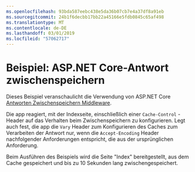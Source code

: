 ```yaml
---
ms.openlocfilehash: 93bda587eebc438e5da36b07cb7e4a37df8a91eb
ms.sourcegitcommit: 24b1f6decbb17bb22a45166e5fdb0845c65af498
ms.translationtype: MT
ms.contentlocale: de-DE
ms.lasthandoff: 03/01/2019
ms.locfileid: "57062717"
---
```

# <a name="aspnet-core-response-caching-sample"></a>Beispiel: ASP.NET Core-Antwort zwischenspeichern

Dieses Beispiel veranschaulicht die Verwendung von ASP.NET Core [Antworten Zwischenspeichern Middleware](https://docs.microsoft.com/aspnet/core/performance/caching/middleware).

Die app reagiert, mit der Indexseite, einschließlich einer `Cache-Control` -Header auf das Verhalten beim Zwischenspeichern zu konfigurieren. Legt auch fest, die app die `Vary` Header zum Konfigurieren des Caches zum Verarbeiten der Antwort nur, wenn die `Accept-Encoding` Header nachfolgender Anforderungen entspricht, die aus der ursprünglichen Anforderung.

Beim Ausführen des Beispiels wird die Seite "Index" bereitgestellt, aus dem Cache gespeichert und bis zu 10 Sekunden lang zwischengespeichert.
